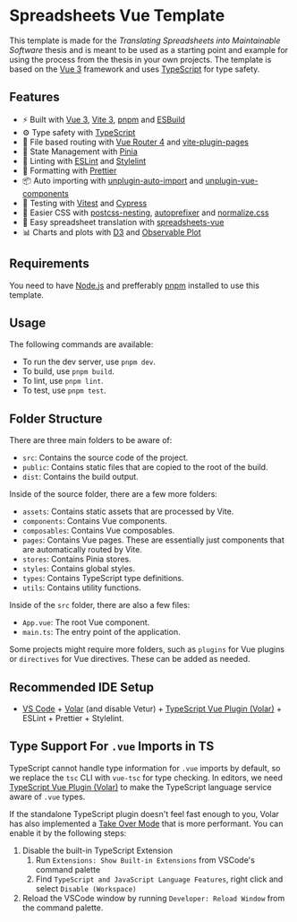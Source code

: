 # Spreadsheets Vue Template

This template is made for the _Translating Spreadsheets into Maintainable Software_ thesis and is meant to be used as a starting point and example for using the process from the thesis in your own projects. The template is based on the [Vue 3](https://v3.vuejs.org/) framework and uses [TypeScript](https://www.typescriptlang.org/) for type safety.

## Features

- ⚡️ Built with [Vue 3](https://github.com/vuejs/vue-next),
  [Vite 3](https://github.com/vitejs/vite), [pnpm](https://pnpm.js.org/) and
  [ESBuild](https://github.com/evanw/esbuild)
- ⚙️ Type safety with [TypeScript](https://www.typescriptlang.org/)
- 📄 File based routing with [Vue Router 4](https://router.vuejs.org/) and [vite-plugin-pages](https://github.com/hannoeru/vite-plugin-pages)
- 🍍 State Management with [Pinia](https://pinia.vuejs.org/)
- 🎨 Linting with [ESLint](https://eslint.org/) and [Stylelint](https://stylelint.io/) 
- 🎨 Formatting with [Prettier](https://prettier.io/)
- 📦 Auto importing with [unplugin-auto-import](https://github.com/antfu/unplugin-auto-import) and [unplugin-vue-components](https://github.com/antfu/unplugin-vue-components)
- 🧪 Testing with [Vitest](https://vitest.dev/) and [Cypress](https://www.cypress.io/)
- 📮 Easier CSS with [postcss-nesting](https://github.com/csstools/postcss-plugins/tree/main/plugins/postcss-nesting), [autoprefixer](https://github.com/postcss/autoprefixer) and [normalize.css](https://github.com/csstools/normalize.css/)
- 🟰 Easy spreadsheet translation with [spreadsheets-vue](https://github.com/BLumbye/spreadsheets-vue)
- 📊 Charts and plots with [D3](https://d3js.org/) and [Observable Plot](https://observablehq.com/plot/)

## Requirements

You need to have [Node.js](https://nodejs.org/en/) and prefferably [pnpm](https://pnpm.js.org/) installed to use this template.

## Usage

The following commands are available:
- To run the dev server, use `pnpm dev`.
- To build, use `pnpm build`.
- To lint, use `pnpm lint`.
- To test, use `pnpm test`.

## Folder Structure

There are three main folders to be aware of:
- `src`: Contains the source code of the project.
- `public`: Contains static files that are copied to the root of the build.
- `dist`: Contains the build output.

Inside of the source folder, there are a few more folders:
- `assets`: Contains static assets that are processed by Vite.
- `components`: Contains Vue components.
- `composables`: Contains Vue composables.
- `pages`: Contains Vue pages. These are essentially just components that are automatically routed by Vite.
- `stores`: Contains Pinia stores.
- `styles`: Contains global styles.
- `types`: Contains TypeScript type definitions.
- `utils`: Contains utility functions.

Inside of the `src` folder, there are also a few files:
- `App.vue`: The root Vue component.
- `main.ts`: The entry point of the application.

Some projects might require more folders, such as `plugins` for Vue plugins or `directives` for Vue directives. These can be added as needed.

## Recommended IDE Setup

- [VS Code](https://code.visualstudio.com/) + [Volar](https://marketplace.visualstudio.com/items?itemName=Vue.volar) (and disable Vetur) + [TypeScript Vue Plugin (Volar)](https://marketplace.visualstudio.com/items?itemName=Vue.vscode-typescript-vue-plugin) + ESLint + Prettier + Stylelint.

## Type Support For `.vue` Imports in TS

TypeScript cannot handle type information for `.vue` imports by default, so we replace the `tsc` CLI with `vue-tsc` for type checking. In editors, we need [TypeScript Vue Plugin (Volar)](https://marketplace.visualstudio.com/items?itemName=Vue.vscode-typescript-vue-plugin) to make the TypeScript language service aware of `.vue` types.

If the standalone TypeScript plugin doesn't feel fast enough to you, Volar has also implemented a [Take Over Mode](https://github.com/johnsoncodehk/volar/discussions/471#discussioncomment-1361669) that is more performant. You can enable it by the following steps:

1. Disable the built-in TypeScript Extension
   1. Run `Extensions: Show Built-in Extensions` from VSCode's command palette
   2. Find `TypeScript and JavaScript Language Features`, right click and select `Disable (Workspace)`
2. Reload the VSCode window by running `Developer: Reload Window` from the command palette.
